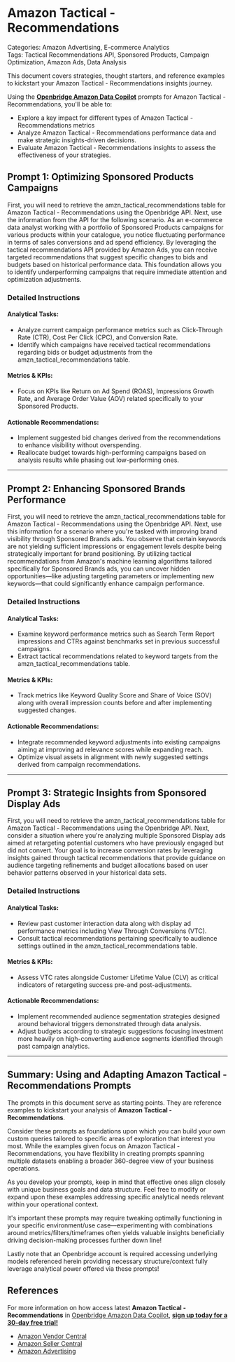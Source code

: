 # Amazon Tactical - Recommendations

Categories: Amazon Advertising, E-commerce Analytics  
Tags: Tactical Recommendations API, Sponsored Products, Campaign Optimization, Amazon Ads, Data Analysis

This document covers strategies, thought starters, and reference examples to kickstart your Amazon Tactical - Recommendations insights journey.

Using the <a href="https://chatgpt.com/g/g-Sg4qP7r3v-openbridge-data-copilot" target="_blank"><strong>Openbridge Amazon Data Copilot</strong></a> prompts for Amazon Tactical - Recommendations, you'll be able to:

- Explore a key impact for different types of Amazon Tactical - Recommendations metrics
- Analyze Amazon Tactical - Recommendations performance data and make strategic insights-driven decisions.
- Evaluate Amazon Tactical - Recommendations insights to assess the effectiveness of your strategies.

## Prompt 1: Optimizing Sponsored Products Campaigns

First, you will need to retrieve the amzn_tactical_recommendations table for Amazon Tactical - Recommendations using the Openbridge API. Next, use the information from the API for the following scenario. As an e-commerce data analyst working with a portfolio of Sponsored Products campaigns for various products within your catalogue, you notice fluctuating performance in terms of sales conversions and ad spend efficiency. By leveraging the tactical recommendations API provided by Amazon Ads, you can receive targeted recommendations that suggest specific changes to bids and budgets based on historical performance data. This foundation allows you to identify underperforming campaigns that require immediate attention and optimization adjustments.

### Detailed Instructions
#### Analytical Tasks:
- Analyze current campaign performance metrics such as Click-Through Rate (CTR), Cost Per Click (CPC), and Conversion Rate.
- Identify which campaigns have received tactical recommendations regarding bids or budget adjustments from the amzn_tactical_recommendations table.
  
#### Metrics & KPIs:
- Focus on KPIs like Return on Ad Spend (ROAS), Impressions Growth Rate, and Average Order Value (AOV) related specifically to your Sponsored Products.
  
#### Actionable Recommendations:
- Implement suggested bid changes derived from the recommendations to enhance visibility without overspending.
- Reallocate budget towards high-performing campaigns based on analysis results while phasing out low-performing ones.

---

## Prompt 2: Enhancing Sponsored Brands Performance

First, you will need to retrieve the amzn_tactical_recommendations table for Amazon Tactical - Recommendations using the Openbridge API. Next, use this information for a scenario where you're tasked with improving brand visibility through Sponsored Brands ads. You observe that certain keywords are not yielding sufficient impressions or engagement levels despite being strategically important for brand positioning. By utilizing tactical recommendations from Amazon's machine learning algorithms tailored specifically for Sponsored Brands ads, you can uncover hidden opportunities—like adjusting targeting parameters or implementing new keywords—that could significantly enhance campaign performance.

### Detailed Instructions
#### Analytical Tasks:
- Examine keyword performance metrics such as Search Term Report impressions and CTRs against benchmarks set in previous successful campaigns.
- Extract tactical recommendations related to keyword targets from the amzn_tactical_recommendations table.

#### Metrics & KPIs:
- Track metrics like Keyword Quality Score and Share of Voice (SOV) along with overall impression counts before and after implementing suggested changes.

#### Actionable Recommendations:
- Integrate recommended keyword adjustments into existing campaigns aiming at improving ad relevance scores while expanding reach.
- Optimize visual assets in alignment with newly suggested settings derived from campaign recommendations.

---

## Prompt 3: Strategic Insights from Sponsored Display Ads

First, you will need to retrieve the amzn_tactical_recommendations table for Amazon Tactical - Recommendations using the Openbridge API. Next, consider a situation where you're analyzing multiple Sponsored Display ads aimed at retargeting potential customers who have previously engaged but did not convert. Your goal is to increase conversion rates by leveraging insights gained through tactical recommendations that provide guidance on audience targeting refinements and budget allocations based on user behavior patterns observed in your historical data sets.

### Detailed Instructions
#### Analytical Tasks:
- Review past customer interaction data along with display ad performance metrics including View Through Conversions (VTC).
- Consult tactical recommendations pertaining specifically to audience settings outlined in the amzn_tactical_recommendations table.

#### Metrics & KPIs:
- Assess VTC rates alongside Customer Lifetime Value (CLV) as critical indicators of retargeting success pre-and post-adjustments.

#### Actionable Recommendations:
- Implement recommended audience segmentation strategies designed around behavioral triggers demonstrated through data analysis.
- Adjust budgets according to strategic suggestions focusing investment more heavily on high-converting audience segments identified through past campaign analytics.

---

## Summary: Using and Adapting Amazon Tactical - Recommendations Prompts
The prompts in this document serve as starting points. They are reference examples to kickstart your analysis of **Amazon Tactical - Recommendations**. 

Consider these prompts as foundations upon which you can build your own custom queries tailored to specific areas of exploration that interest you most. While the examples given focus on Amazon Tactical - Recommendations, you have flexibility in creating prompts spanning multiple datasets enabling a broader 360-degree view of your business operations.

As you develop your prompts, keep in mind that effective ones align closely with unique business goals and data structure. Feel free to modify or expand upon these examples addressing specific analytical needs relevant within your operational context.

It's important these prompts may require tweaking optimally functioning in your specific environment/use case—experimenting with combinations around metrics/filters/timeframes often yields valuable insights beneficially driving decision-making processes further down line!

Lastly note that an Openbridge account is required accessing underlying models referenced herein providing necessary structure/context fully leverage analytical power offered via these prompts!

## References   
For more information on how access latest **Amazon Tactical - Recommendations** in <a href="https://chatgpt.com/g/g-Sg4qP7r3v-openbridge-data-copilot" target="_blank">Openbridge Amazon Data Copilot</a>, <a href="https://openbridge.com" target="_blank"><strong>sign up today for a 30-day free trial!</strong></a>

<ul>
<li> <a href="https://www.openbridge.com/amazon-vendor-central/" target="_blank">Amazon Vendor Central</a> </li>
<li> <a href="https://www.openbridge.com/amazon-selling-partner/" target="_blank">Amazon Seller Central</a> </li>
<li> <a href="https://www.openbridge.com/amazon-advertising/" target="_blank">Amazon Advertising</a> </li>
</ul>